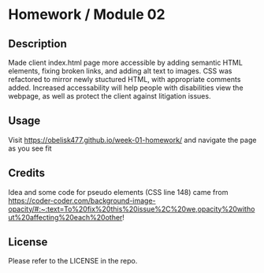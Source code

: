 # Homework / Module 02

## Description

Made client index.html page more accessible by adding semantic HTML elements, fixing broken links, and adding alt text to images.
CSS was refactored to mirror newly stuctured HTML, with appropriate comments added. Increased accessability will help people with disabilities view the webpage, as well as protect the client against litigation issues.

## Usage

Visit https://obelisk477.github.io/week-01-homework/ and navigate the page as you see fit 

## Credits

Idea and some code for pseudo elements (CSS line 148) came from https://coder-coder.com/background-image-opacity/#:~:text=To%20fix%20this%20issue%2C%20we,opacity%20without%20affecting%20each%20other!

## License

Please refer to the LICENSE in the repo.